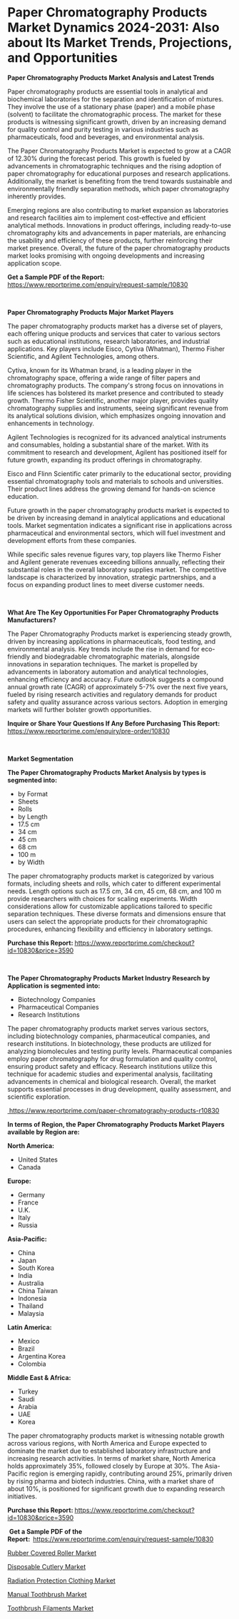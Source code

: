 <p><h1>Paper Chromatography Products Market Dynamics 2024-2031: Also about Its Market Trends, Projections, and Opportunities</h1></p><p><strong>Paper Chromatography Products Market Analysis and Latest Trends</strong></p>
<p><p>Paper chromatography products are essential tools in analytical and biochemical laboratories for the separation and identification of mixtures. They involve the use of a stationary phase (paper) and a mobile phase (solvent) to facilitate the chromatographic process. The market for these products is witnessing significant growth, driven by an increasing demand for quality control and purity testing in various industries such as pharmaceuticals, food and beverages, and environmental analysis.</p><p>The Paper Chromatography Products Market is expected to grow at a CAGR of 12.30% during the forecast period. This growth is fueled by advancements in chromatographic techniques and the rising adoption of paper chromatography for educational purposes and research applications. Additionally, the market is benefiting from the trend towards sustainable and environmentally friendly separation methods, which paper chromatography inherently provides.</p><p>Emerging regions are also contributing to market expansion as laboratories and research facilities aim to implement cost-effective and efficient analytical methods. Innovations in product offerings, including ready-to-use chromatography kits and advancements in paper materials, are enhancing the usability and efficiency of these products, further reinforcing their market presence. Overall, the future of the paper chromatography products market looks promising with ongoing developments and increasing application scope.</p></p>
<p><strong>Get a Sample PDF of the Report:&nbsp;</strong> <a href="https://www.reportprime.com/enquiry/request-sample/10830?utm_campaign=1130&utm_medium=2&utm_source=Github&utm_content=ia&utm_term=16112024&utm_id=paper-chromatography-products">https://www.reportprime.com/enquiry/request-sample/10830</a></p>
<p>&nbsp;</p>
<p><strong>Paper Chromatography Products Major Market Players</strong></p>
<p><p>The paper chromatography products market has a diverse set of players, each offering unique products and services that cater to various sectors such as educational institutions, research laboratories, and industrial applications. Key players include Eisco, Cytiva (Whatman), Thermo Fisher Scientific, and Agilent Technologies, among others.</p><p>Cytiva, known for its Whatman brand, is a leading player in the chromatography space, offering a wide range of filter papers and chromatography products. The company's strong focus on innovations in life sciences has bolstered its market presence and contributed to steady growth. Thermo Fisher Scientific, another major player, provides quality chromatography supplies and instruments, seeing significant revenue from its analytical solutions division, which emphasizes ongoing innovation and enhancements in technology.</p><p>Agilent Technologies is recognized for its advanced analytical instruments and consumables, holding a substantial share of the market. With its commitment to research and development, Agilent has positioned itself for future growth, expanding its product offerings in chromatography.</p><p>Eisco and Flinn Scientific cater primarily to the educational sector, providing essential chromatography tools and materials to schools and universities. Their product lines address the growing demand for hands-on science education.</p><p>Future growth in the paper chromatography products market is expected to be driven by increasing demand in analytical applications and educational tools. Market segmentation indicates a significant rise in applications across pharmaceutical and environmental sectors, which will fuel investment and development efforts from these companies.</p><p>While specific sales revenue figures vary, top players like Thermo Fisher and Agilent generate revenues exceeding billions annually, reflecting their substantial roles in the overall laboratory supplies market. The competitive landscape is characterized by innovation, strategic partnerships, and a focus on expanding product lines to meet diverse customer needs.</p></p>
<p>&nbsp;</p>
<p><strong>What Are The Key Opportunities For Paper Chromatography Products Manufacturers?</strong></p>
<p><p>The Paper Chromatography Products market is experiencing steady growth, driven by increasing applications in pharmaceuticals, food testing, and environmental analysis. Key trends include the rise in demand for eco-friendly and biodegradable chromatographic materials, alongside innovations in separation techniques. The market is propelled by advancements in laboratory automation and analytical technologies, enhancing efficiency and accuracy. Future outlook suggests a compound annual growth rate (CAGR) of approximately 5-7% over the next five years, fueled by rising research activities and regulatory demands for product safety and quality assurance across various sectors. Adoption in emerging markets will further bolster growth opportunities.</p></p>
<p><strong>Inquire or Share Your Questions If Any Before Purchasing This Report:</strong> <a href="https://www.reportprime.com/enquiry/pre-order/10830?utm_campaign=1130&utm_medium=2&utm_source=Github&utm_content=ia&utm_term=16112024&utm_id=paper-chromatography-products">https://www.reportprime.com/enquiry/pre-order/10830</a></p>
<p>&nbsp;</p>
<p><strong>Market Segmentation</strong></p>
<p><strong>The Paper Chromatography Products Market Analysis by types is segmented into:</strong></p>
<p><ul><li>by Format</li><li>Sheets</li><li>Rolls</li><li>by Length</li><li>17.5 cm</li><li>34 cm</li><li>45 cm</li><li>68 cm</li><li>100 m</li><li>by Width</li></ul></p>
<p><p>The paper chromatography products market is categorized by various formats, including sheets and rolls, which cater to different experimental needs. Length options such as 17.5 cm, 34 cm, 45 cm, 68 cm, and 100 m provide researchers with choices for scaling experiments. Width considerations allow for customizable applications tailored to specific separation techniques. These diverse formats and dimensions ensure that users can select the appropriate products for their chromatographic procedures, enhancing flexibility and efficiency in laboratory settings.</p></p>
<p><strong>Purchase this Report:&nbsp;</strong><a href="https://www.reportprime.com/checkout?id=10830&price=3590&utm_campaign=1130&utm_medium=2&utm_source=Github&utm_content=ia&utm_term=16112024&utm_id=paper-chromatography-products">https://www.reportprime.com/checkout?id=10830&price=3590</a></p>
<p>&nbsp;</p>
<p><strong>The Paper Chromatography Products Market Industry Research by Application is segmented into:</strong></p>
<p><ul><li>Biotechnology Companies</li><li>Pharmaceutical Companies</li><li>Research Institutions</li></ul></p>
<p><p>The paper chromatography products market serves various sectors, including biotechnology companies, pharmaceutical companies, and research institutions. In biotechnology, these products are utilized for analyzing biomolecules and testing purity levels. Pharmaceutical companies employ paper chromatography for drug formulation and quality control, ensuring product safety and efficacy. Research institutions utilize this technique for academic studies and experimental analysis, facilitating advancements in chemical and biological research. Overall, the market supports essential processes in drug development, quality assessment, and scientific exploration.</p></p>
<p><a href="https://www.reportprime.com/paper-chromatography-products-r10830?utm_campaign=1130&utm_medium=2&utm_source=Github&utm_content=ia&utm_term=16112024&utm_id=paper-chromatography-products">&nbsp;https://www.reportprime.com/paper-chromatography-products-r10830</a></p>
<p><strong>In terms of Region, the Paper Chromatography Products Market Players available by Region are:</strong></p>
<p>
    <p> <strong> North America: </strong>
        <ul>
            <li>United States</li>
            <li>Canada</li>
        </ul>
        </p> 
    <p> <strong> Europe: </strong>
        <ul>
            <li>Germany</li>
            <li>France</li>
            <li>U.K.</li>
            <li>Italy</li>
            <li>Russia</li>
        </ul>
        </p> 
    <p> <strong> Asia-Pacific: </strong>
        <ul>
            <li>China</li>
            <li>Japan</li>
            <li>South Korea</li>
            <li>India</li>
            <li>Australia</li>
            <li>China Taiwan</li>
            <li>Indonesia</li>
            <li>Thailand</li>
            <li>Malaysia</li>
        </ul>
        </p> 
    <p> <strong> Latin America: </strong>
        <ul>
            <li>Mexico</li>
            <li>Brazil</li>
            <li>Argentina Korea</li>
            <li>Colombia</li>
        </ul>
        </p> 
    <p> <strong> Middle East & Africa: </strong>
        <ul>
            <li>Turkey</li>
            <li>Saudi</li>
            <li>Arabia</li>
            <li>UAE</li>
            <li>Korea</li>
        </ul>
    </p>
    </p>
<p><p>The paper chromatography products market is witnessing notable growth across various regions, with North America and Europe expected to dominate the market due to established laboratory infrastructure and increasing research activities. In terms of market share, North America holds approximately 35%, followed closely by Europe at 30%. The Asia-Pacific region is emerging rapidly, contributing around 25%, primarily driven by rising pharma and biotech industries. China, with a market share of about 10%, is positioned for significant growth due to expanding research initiatives.</p></p>
<p><strong>Purchase this Report: </strong><a href="https://www.reportprime.com/checkout?id=10830&price=3590&utm_campaign=1130&utm_medium=2&utm_source=Github&utm_content=ia&utm_term=16112024&utm_id=paper-chromatography-products">https://www.reportprime.com/checkout?id=10830&price=3590</a></p>
<p>&nbsp;<strong>Get a Sample PDF of the Report:&nbsp;&nbsp;</strong><a href="https://www.reportprime.com/enquiry/request-sample/10830?utm_campaign=1130&utm_medium=2&utm_source=Github&utm_content=ia&utm_term=16112024&utm_id=paper-chromatography-products">https://www.reportprime.com/enquiry/request-sample/10830</a></p>
<p><strong></strong></p>
<p><p><a href="https://issuu.com/reportprime-2/docs/rubber-covered-roller-market-size-2_6f58ee6a559bb1?utm_campaign=1130&utm_medium=2&utm_source=Github&utm_content=ia&utm_term=16112024&utm_id=paper-chromatography-products">Rubber Covered Roller Market</a></p><p><a href="https://www.linkedin.com/pulse/disposable-cutlery-market-outlook-share-analysis-growth-m4g0c?utm_campaign=1130&utm_medium=2&utm_source=Github&utm_content=ia&utm_term=16112024&utm_id=paper-chromatography-products">Disposable Cutlery Market</a></p><p><a href="https://issuu.com/reportprime-2/docs/radiation-protection-clothing-marke_cc862d91e8bf23?utm_campaign=1130&utm_medium=2&utm_source=Github&utm_content=ia&utm_term=16112024&utm_id=paper-chromatography-products">Radiation Protection Clothing Market</a></p><p><a href="https://www.linkedin.com/pulse/manual-toothbrush-spectrum-usage-patterns-sector-evolution-lzu0f?utm_campaign=1130&utm_medium=2&utm_source=Github&utm_content=ia&utm_term=16112024&utm_id=paper-chromatography-products">Manual Toothbrush Market</a></p><p><a href="https://www.linkedin.com/pulse/global-toothbrush-filaments-market-exploring-share-trends-future-q6hxc?utm_campaign=1130&utm_medium=2&utm_source=Github&utm_content=ia&utm_term=16112024&utm_id=paper-chromatography-products">Toothbrush Filaments Market</a></p></p>